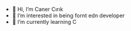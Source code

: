 - 👋 Hi, I’m Caner Cırık
- 👀 I’m interested in being fornt edn developer
- 🌱 I’m currently learning C

